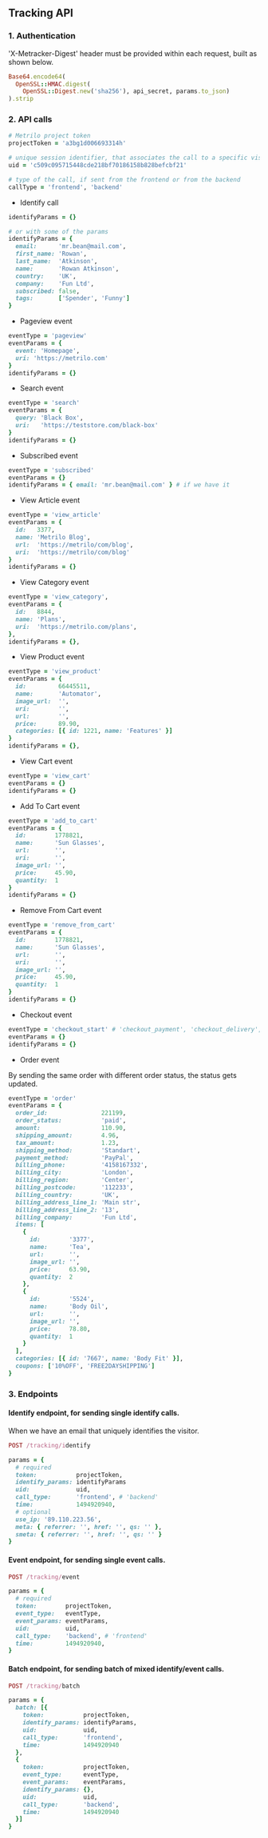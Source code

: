 ## Tracking API ##

### 1. Authentication ###
'X-Metracker-Digest' header must be provided within each request, built as shown below.

```ruby
Base64.encode64(
  OpenSSL::HMAC.digest(
    OpenSSL::Digest.new('sha256'), api_secret, params.to_json)
).strip
```

### 2. API calls ###
```ruby
# Metrilo project token
projectToken = 'a3bg1d006693314h'

# unique session identifier, that associates the call to a specific visitor session.
uid = 'c509c095715448cde218bf70186158b828befcbf21'

# type of the call, if sent from the frontend or from the backend
callType = 'frontend', 'backend'
```

- Identify call

```ruby
identifyParams = {}

# or with some of the params
identifyParams = {
  email:      'mr.bean@mail.com',
  first_name: 'Rowan',
  last_name:  'Atkinson',
  name:       'Rowan Atkinson',
  country:    'UK',
  company:    'Fun Ltd',
  subscribed: false,
  tags:       ['Spender', 'Funny']
}
```

- Pageview event

```ruby
eventType = 'pageview'
eventParams = {
  event: 'Homepage',
  uri: 'https://metrilo.com'
}
identifyParams = {}
```

- Search event

```ruby
eventType = 'search'
eventParams = {
  query: 'Black Box',
  uri:   'https://teststore.com/black-box'
}
identifyParams = {}
```

- Subscribed event

```ruby
eventType = 'subscribed'
eventParams = {}
identifyParams = { email: 'mr.bean@mail.com' } # if we have it
```

- View Article event

```ruby
eventType = 'view_article'
eventParams = {
  id:   3377,
  name: 'Metrilo Blog',
  url:  'https://metrilo/com/blog',
  uri:  'https://metrilo/com/blog'
}
identifyParams = {}
```

- View Category event

```ruby
eventType = 'view_category',
eventParams = {
  id:   8844,
  name: 'Plans',
  uri:  'https://metrilo.com/plans',
},
identifyParams = {},
```

- View Product event

```ruby
eventType = 'view_product'
eventParams = {
  id:         66445511,
  name:       'Automator',
  image_url:  '',
  uri:        '',
  url:        '',
  price:      89.90,
  categories: [{ id: 1221, name: 'Features' }]
}
identifyParams = {},
```

- View Cart event

```ruby
eventType = 'view_cart'
eventParams = {}
identifyParams = {}
```

- Add To Cart event

```ruby
eventType = 'add_to_cart'
eventParams = {
  id:        1778821,
  name:      'Sun Glasses',
  url:       '',
  uri:       '',
  image_url: '',
  price:     45.90,
  quantity:  1
}
identifyParams = {}
```

- Remove From Cart event

```ruby
eventType = 'remove_from_cart'
eventParams = {
  id:        1778821,
  name:      'Sun Glasses',
  url:       '',
  uri:       '',
  image_url: '',
  price:     45.90,
  quantity:  1
}
identifyParams = {}
```

- Checkout event

```ruby
eventType = 'checkout_start' # 'checkout_payment', 'checkout_delivery', 'checkout_confirm'
eventParams = {}
identifyParams = {}
```

- Order event

By sending the same order with different order status, the status gets updated.

```ruby
eventType = 'order'
eventParams = {
  order_id:               221199,
  order_status:           'paid',
  amount:                 110.90,
  shipping_amount:        4.96,
  tax_amount:             1.23,
  shipping_method:        'Standart',
  payment_method:         'PayPal',
  billing_phone:          '4158167332',
  billing_city:           'London',
  billing_region:         'Center',
  billing_postcode:       '112233',
  billing_country:        'UK',
  billing_address_line_1: 'Main str',
  billing_address_line_2: '13',
  billing_company:        'Fun Ltd',
  items: [
    {
      id:        '3377',
      name:      'Tea',
      url:       '',
      image_url: '',
      price:     63.90,
      quantity:  2
    },
    {
      id:        '5524',
      name:      'Body Oil',
      url:       '',
      image_url: '',
      price:     78.80,
      quantity:  1
    }
  ],
  categories: [{ id: '7667', name: 'Body Fit' }],
  coupons: ['10%OFF', 'FREE2DAYSHIPPING']
}
```

### 3. Endpoints ###
#### Identify endpoint, for sending single identify calls. ####
When we have an email that uniquely identifies the visitor.

```ruby
POST /tracking/identify

params = {
  # required
  token:           projectToken,                           
  identify_params: identifyParams
  uid:             uid,
  call_type:       'frontend', # 'backend'
  time:            1494920940,
  # optional
  use_ip: '89.110.223.56',
  meta: { referrer: '', href: '', qs: '' },
  smeta: { referrer: '', href: '', qs: '' }
}
```

#### Event endpoint, for sending single event calls. ####
```ruby
POST /tracking/event

params = {
  # required
  token:        projectToken,
  event_type:   eventType,
  event_params: eventParams,
  uid:          uid,
  call_type:    'backend', # 'frontend'
  time:         1494920940,
}
```

#### Batch endpoint, for sending batch of mixed identify/event calls. ####
```ruby
POST /tracking/batch

params = {
  batch: [{
    token:           projectToken,
    identify_params: identifyParams,
    uid:             uid,
    call_type:       'frontend',
    time:            1494920940
  },
  {
    token:           projectToken,
    event_type:      eventType,
    event_params:    eventParams,
    identify_params: {},
    uid:             uid,
    call_type:       'backend',
    time:            1494920940
  }]
}
```

